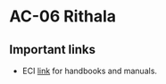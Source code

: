 # AC-06 Rithala
## Important links
- ECI [link](https://www.eci.gov.in/handbooks-manuals-modelchecklist) for handbooks and manuals. 